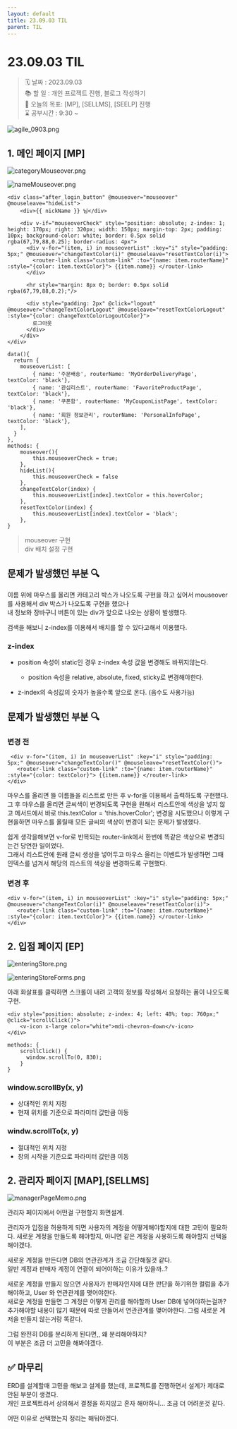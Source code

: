 ```yaml
---
layout: default
title: 23.09.03 TIL
parent: TIL
---
```


# 23.09.03 TIL
  
    
> 🗓 날짜 : 2023.09.03  
>📚 할 일 : 개인 프로젝트 진행, 블로그 작성하기  
>📝 오늘의 목표:  [MP], [SELLMS], [SEELP] 진행  
>⌛ 공부시간 : 9:30 ~
    
  
![agile_0903.png](/assets/images/TIL/project/0903/agile_0903.png)    
    

## 1. 메인 페이지 [MP] 
  
    
![categoryMouseover.png](/assets/images/TIL/project/0903/categoryMouseover.png)    
    
![nameMouseover.png](/assets/images/TIL/project/0903/nameMouseover.png)    
    
```vue
<div class="after_login_button" @mouseover="mouseover" @mouseleave="hideList">
    <div>{{ nickName }} 님</div>
    
    <div v-if="mouseoverCheck" style="position: absolute; z-index: 1; height: 170px; right: 320px; width: 150px; margin-top: 2px; padding: 10px; background-color: white; border: 0.5px solid rgba(67,79,88,0.25); border-radius: 4px">
      <div v-for="(item, i) in mouseoverList" :key="i" style="padding: 5px;" @mouseover="changeTextColor(i)" @mouseleave="resetTextColor(i)">
        <router-link class="custom-link" :to="{name: item.routerName}" :style="{color: item.textColor}"> {{item.name}} </router-link>
      </div>
      
      <hr style="margin: 8px 0; border: 0.5px solid rgba(67,79,88,0.2);"/>
      
      <div style="padding: 2px" @click="logout" @mouseover="changeTextColorLogout" @mouseleave="resetTextColorLogout" :style="{color: changeTextColorLogoutColor}">
        로그아웃
      </div>
    </div>
</div>
```
    
    
```vue
data(){
  return {
    mouseoverList: [
        { name: '주문배송', routerName: 'MyOrderDeliveryPage', textColor: 'black'},
        { name: '관심리스트', routerName: 'FavoriteProductPage', textColor: 'black'},
        { name: '쿠폰함', routerName: 'MyCouponListPage', textColor: 'black'},
        { name: '회원 정보관리', routerName: 'PersonalInfoPage', textColor: 'black'},
    ],
  }
},
methods: {
    mouseover(){
        this.mouseoverCheck = true;
    },
    hideList(){
        this.mouseoverCheck = false
    },
    changeTextColor(index) {
        this.mouseoverList[index].textColor = this.hoverColor;
    },
    resetTextColor(index) {
        this.mouseoverList[index].textColor = 'black';
    },
}
```
      
> mouseover 구현    
> div 배치 설정 구현  
    
    
## 문제가 발생했던 부분 🔍  
    
이름 위에 마우스를 올리면 카테고리 박스가 나오도록 구현을 하고 싶어서 mouseover를 사용해서 div 박스가 나오도록 구현을 했으나  
내 정보와 장바구니 버튼이 있는 div가 앞으로 나오는 상황이 발생했다.  
    
검색을 해보니 z-index를 이용해서 배치를 할 수 있다고해서 이용했다.  
    
### z-index   
    
* position 속성이 static인 경우 z-index 속성 값을 변경해도 바뀌지않는다. 
  * position 속성을 relative, absolute, fixed, sticky로 변경해야한다. 
  
* z-index의 속성값의 숫자가 높을수록 앞으로 온다. (음수도 사용가능)
    
    
## 문제가 발생했던 부분 🔍
  
    
### 변경 전 
```vue
 <div v-for="(item, i) in mouseoverList" :key="i" style="padding: 5px;" @mouseover="changeTextColor()" @mouseleave="resetTextColor()">
   <router-link class="custom-link" :to="{name: item.routerName}" :style="{color: textColor}"> {{item.name}} </router-link>
</div>
```
마우스를 올리면 뜰 이름들을 리스트로 만든 후 v-for을 이용해서 출력하도록 구현했다.  
그 후 마우스를 올리면 글씨색이 변경되도록 구현을 원해서 리스트안에 색상을 넣지 않고 메서드에서 바로 this.textColor = 'this.hoverColor'; 변경을 시도했으나 이렇게 구현을하면 
마우스를 올릴때 모든 글씨의 색상이 변경이 되는 문제가 발생했다.  
  
쉽게 생각을해보면 v-for로 반복되는 router-link에서 한번에 똑같은 색상으로 변경되는건 당연한 일이었다.  
그래서 리스트안에 원래 글씨 생상을 넣어두고 마우스 올리는 이벤트가 발생하면 그때 인덱스를 넘겨서 해당의 리스트의 색상을 변경하도록 구현했다.  
  
### 변경 후
```vue
<div v-for="(item, i) in mouseoverList" :key="i" style="padding: 5px;" @mouseover="changeTextColor(i)" @mouseleave="resetTextColor(i)">
   <router-link class="custom-link" :to="{name: item.routerName}" :style="{color: item.textColor}"> {{item.name}} </router-link>
</div>
```

## 2. 입점 페이지 [EP]
  
![enteringStore.png](/assets/images/TIL/project/0903/enteringStore.png)
     
![enteringStoreForms.png](/assets/images/TIL/project/0903/enteringStoreForms.png)    
    

아래 화살표를 클릭하면 스크롤이 내려 고객의 정보를 작성해서 요청하는 폼이 나오도록 구현.  
    
```vue 
<div style="position: absolute; z-index: 4; left: 48%; top: 760px;" @click="scrollClick()">
    <v-icon x-large color="white">mdi-chevron-down</v-icon>
</div>
```

```vue
methods: {
    scrollClick() {
      window.scrollTo(0, 830);
    }
}
```
    
    
### window.scrollBy(x, y)
    
* 상대적인 위치 지정 
* 현재 위치를 기준으로 파라미터 값만큼 이동
  
### windw.scrollTo(x, y)  
    
* 절대적인 위치 지정
* 창의 시작을 기준으로 파라미터 값만큼 이동


## 2. 관리자 페이지 [MAP],[SELLMS]
    
![managerPageMemo.png](/assets/images/TIL/project/0903/managerPageMemo.png)
   
관리자 페이지에서 어떤걸 구현할지 화면설계.  
  
관리자가 입점을 허용하게 되면 사용자의 계정을 어떻게해야할지에 대한 고민이 필요하다. 
새로운 계정을 만들도록 해야할지, 아니면 같은 계정을 사용하도록 해야할지 선택을 해야겠다.  
    
새로운 계정을 만든다면 DB의 연관관계가 조금 간단해질것 같다.  
일반 계정과 판매자 계정이 연결이 되어야하는 이유가 있을까..?
  
새로운 계정을 만들지 않으면 사용자가 판매자인지에 대한 판단을 하기위한 컬럼을 추가해야하고, User 와 연관관계를 맺어야한다.  
새로운 계정을 만들면 그 계정은 어떻게 관리를 해야할까 User DB에 넣어야하는걸까? 추가해야할 내용이 많기 때문에 따로 만들어서 연관관계를 맺어야한다.
그럼 새로운 계저을 만들지 않는거랑 똑같다.  
   
  
그럼 완전히 DB를 분리하게 된다면,, 
왜 분리해야하지?  
이 부분은 조금 더 고민을 해봐야겠다.  
   

## ✅ 마무리  
ERD를 설계할때 고민을 해보고 설계를 했는데, 프로젝트를 진행하면서 설계가 제대로 안된 부분이 생겼다.  
개인 프로젝트라서 상의해서 결정을 하지않고 혼자 해야하니... 조금 더 어려운것 같다.  
  
어떤 이유로 선택했는지 정리는 해둬야겠다.  
  
